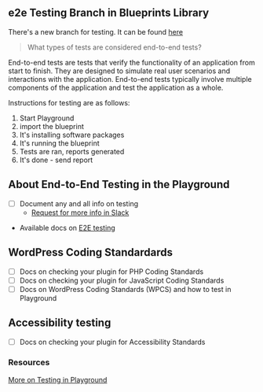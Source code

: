 ## e2e Testing Branch in Blueprints Library
There's a new branch for testing. It can be found [here](https://github.com/reimic/blueprints-library/tree/new-e2e)

> What types of tests are considered end-to-end tests?

End-to-end tests are tests that verify the functionality of an application from start to finish. They are designed to simulate real user scenarios and interactions with the application. End-to-end tests typically involve multiple components of the application and test the application as a whole.

Instructions for testing are as follows:
1. Start Playground  
2. import the blueprint
3. It's installing software packages
4. It's running the blueprint
5. Tests are ran, reports generated
6. It's done - send report 


## About End-to-End Testing in the Playground
- [ ] Document any and all info on testing
  - [Request for more info in Slack](https://wordpress.slack.com/archives/C04EWKGDJ0K/p1712599097498159)
- Available docs on [E2E testing](./testing/README.md)

## WordPress Coding Standardards
- [ ] Docs on checking your plugin for PHP Coding Standards
- [ ] Docs on checking your plugin for JavaScript Coding Standards
- [ ] Docs on WordPress Coding Standards (WPCS) and how to test in Playground

## Accessibility testing
- [ ] Docs on checking your plugin for Accessibility Standards

### Resources
[More on Testing in Playground](./testing/README.md)
